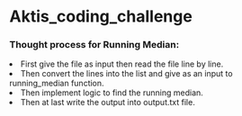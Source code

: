 # Aktis_coding_challenge

<h3>Thought process for Running Median:</h3>

<li>First give the file as input then read the file line by line.</li>
<li>Then convert the lines into the list and give as an input to running_median function.</li>
<li>Then implement logic to find the running median.</li>
<li>Then at last write the output into output.txt file.</li>
